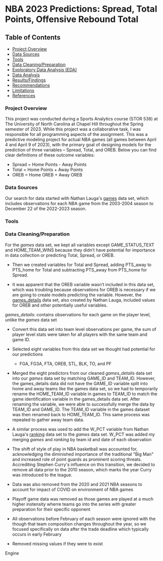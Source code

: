 # NBA 2023 Predictions: Spread, Total Points, Offensive Rebound Total

## Table of Contents

- [Project Overview](#project-overview)
- [Data Sources](#data-sources)
- [Tools](#tools)
- [Data Cleaning/Preparation](#data-cleaningpreparation)
- [Exploratory Data Analysis (EDA)](#exploratory-data-analysis-eda)
- [Data Analysis](#data-analysis)
- [Results/Findings](#resultsfindings)
- [Recommendations](#recommendations)
- [Limitations](#limitations)
- [References](#references)

### Project Overview

This project was conducted during a Sports Analytics course (STOR 538) at The University of North Carolina at Chapel Hill throughout the Spring semester of 2023. While this project was a collaborative task, I was responsible for all programming aspects of the assignment. This was a predictive modeling project for actual NBA games (all games between April 4 and April 9 of 2023), with the primary goal of designing models for the prediction of three variables – Spread, Total, and OREB. Below you can find clear definitions of these outcome variables:
- Spread = Home Points - Away Points
- Total = Home Points + Away Points
- OREB = Home OREB + Away  OREB


### Data Sources

Our search for data started with Nathan Lauga's [games](https://www.kaggle.com/datasets/nathanlauga/nba-games) data set, which includes observations for each NBA game from the 2003-2004 season to December 22 of the 2022-2023 season. 

 

### Tools

### Data Cleaning/Preparation

For the *games* data set, we kept all variables except GAME_STATUS_TEXT and HOME_TEAM_WINS because they didn’t have potential for importance in data collection or predicting Total, Spread, or OREB.

- Then we created variables for Total and Spread, adding PTS_away to PTS_home for Total and subtracting PTS_away from PTS_home for Spread.

- It was apparent that the OREB variable wasn’t included in this data set, which was troubling because observations for OREB is necessary if we are going to create models predicting the variable. However, the [games_details](https://www.kaggle.com/datasets/nathanlauga/nba-games?select=games_details.csv) data set, also created by Nathan Lauga, included values for OREB and other potentially useful variables.

*games_details*: contains observations for each game on the player level, unlike the *games* data set
- Convert this data set into team level observations per game, the sum of player level stats were taken for all players with the same team and game ID.
- Selected eight variables from this data set we thought had potential for our predictions
  - FGA, FG3A, FTA, OREB, STL, BLK, TO, and PF

- Merged the eight predictors from our cleaned *games_details* data set into our *games* data set by matching GAME_ID and TEAM_ID. However, the games_details data did not have the GAME_ID variable split into home and away teams like the games data set, so we had to temporarily rename the HOME_TEAM_ID variable in games to TEAM_ID to match the game identification variable in the games_details data set. After renaming the variable, we were able to successfully merge the data by TEAM_ID and GAME_ID. The TEAM_ID variable in the games dataset was then renamed back to HOME_TEAM_ID. This same process was repeated to gather away team data.
- A similar process was used to add the W_PCT variable from Nathan Lauga's [ranking](https://www.kaggle.com/datasets/nathanlauga/nba-games?select=ranking.csv) data set to the *games* data set. W_PCT was added my merging *games* and *ranking* by team id and date of each observation
- The shift of style of play in NBA basketball was accounted for, acknowledging the diminished importance of the traditional "Big Man" and increased role of point guards as prominent scoring threats. Accrediting Stephen Curry's influence on this transition, we decided to remove all data prior to the 2010 season, which marks the year Curry was introduced to the league.
- Data was also removed from the 2020 and 2021 NBA seasons to account for impact of COVID on environment of NBA games
- Playoff game data was removed as those games are played at a much higher instensity wherre teams go into the series with greater preparation for their specific opponent
- All observations before February of each season were ignored with the though that team composition changes throughout the year, so we focused specifically on data after the trade deadline which typically occurs in early February
- Removed missing values if they were to exist

Engine
